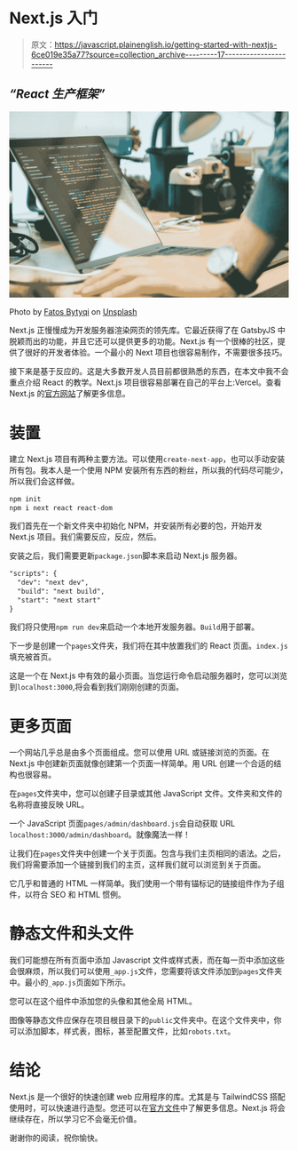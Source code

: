 # Next.js 入门

> 原文：<https://javascript.plainenglish.io/getting-started-with-nextjs-6ce019e35a77?source=collection_archive---------17----------------------->

## *“React 生产框架”*

![](img/e1886242366e69dd94f78afa15e27b23.png)

Photo by [Fatos Bytyqi](https://unsplash.com/@fatosi?utm_source=unsplash&utm_medium=referral&utm_content=creditCopyText) on [Unsplash](https://unsplash.com/s/photos/programming?utm_source=unsplash&utm_medium=referral&utm_content=creditCopyText)

Next.js 正慢慢成为开发服务器渲染网页的领先库。它最近获得了在 GatsbyJS 中脱颖而出的功能，并且它还可以提供更多的功能。Next.js 有一个很棒的社区，提供了很好的开发者体验。一个最小的 Next 项目也很容易制作，不需要很多技巧。

接下来是基于反应的。这是大多数开发人员目前都很熟悉的东西，在本文中我不会重点介绍 React 的教学。Next.js 项目很容易部署在自己的平台上:Vercel。查看 Next.js 的[官方网站](https://nextjs.org/)了解更多信息。

# 装置

建立 Next.js 项目有两种主要方法。可以使用`create-next-app`，也可以手动安装所有包。我本人是一个使用 NPM 安装所有东西的粉丝，所以我的代码尽可能少，所以我们会这样做。

```
npm init
npm i next react react-dom
```

我们首先在一个新文件夹中初始化 NPM，并安装所有必要的包，开始开发 Next.js 项目。我们需要反应，反应，然后。

安装之后，我们需要更新`package.json`脚本来启动 Next.js 服务器。

```
"scripts": {  
  "dev": "next dev",
  "build": "next build",
  "start": "next start"
}
```

我们将只使用`npm run dev`来启动一个本地开发服务器。`Build`用于部署。

下一步是创建一个`pages`文件夹，我们将在其中放置我们的 React 页面。`index.js`填充被首页。

这是一个在 Next.js 中有效的最小页面。当您运行命令启动服务器时，您可以浏览到`localhost:3000`,将会看到我们刚刚创建的页面。

# 更多页面

一个网站几乎总是由多个页面组成。您可以使用 URL 或链接浏览的页面。在 Next.js 中创建新页面就像创建第一个页面一样简单。用 URL 创建一个合适的结构也很容易。

在`pages`文件夹中，您可以创建子目录或其他 JavaScript 文件。文件夹和文件的名称将直接反映 URL。

一个 JavaScript 页面`pages/admin/dashboard.js`会自动获取 URL `localhost:3000/admin/dashboard`。就像魔法一样！

让我们在`pages`文件夹中创建一个关于页面。包含与我们主页相同的语法。之后，我们将需要添加一个链接到我们的主页，这样我们就可以浏览到关于页面。

它几乎和普通的 HTML 一样简单。我们使用一个带有锚标记的链接组件作为子组件，以符合 SEO 和 HTML 惯例。

# 静态文件和头文件

我们可能想在所有页面中添加 Javascript 文件或样式表，而在每一页中添加这些会很麻烦，所以我们可以使用`_app.js`文件，您需要将该文件添加到`pages`文件夹中。最小的`_app.js`页面如下所示。

您可以在这个组件中添加您的头像和其他全局 HTML。

图像等静态文件应保存在项目根目录下的`public`文件夹中。在这个文件夹中，你可以添加脚本，样式表，图标，甚至配置文件，比如`robots.txt`。

# 结论

Next.js 是一个很好的快速创建 web 应用程序的库。尤其是与 TailwindCSS 搭配使用时，可以快速进行造型。您还可以在[官方文件](https://nextjs.org/docs/getting-started)中了解更多信息。Next.js 将会继续存在，所以学习它不会毫无价值。

谢谢你的阅读，祝你愉快。
